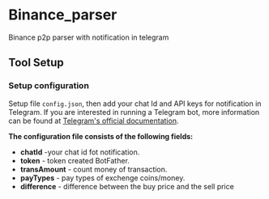 # Binance_parser
Binance p2p parser with notification in telegram

## Tool Setup
### Setup configuration

Setup file `config.json`, then add your chat Id and API keys for notification in Telegram.
If you are interested in running a Telegram bot, more information can be found at [Telegram's official documentation](https://core.telegram.org/bots).

**The configuration file consists of the following fields:**
-   **chatId** -your chat id fot notification.
-   **token** - token created BotFather.
-   **transAmount** - count money of transaction.
-   **payTypes** - pay types of exchenge coins/money.
-   **difference** - difference between the buy price and the sell price

